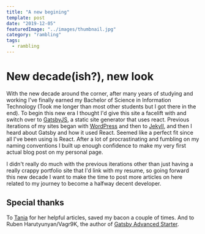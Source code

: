 ```yaml
---
title: "A new begining"
template: post
date: "2019-12-05"
featuredImage: "../images/thumbnail.jpg"
category: "rambling"
tags:
  - rambling
---
```


# New decade(ish?), new look

With the new decade around the corner, after many years of studying and working I've finally earned my Bachelor of Science in Information Technology (Took me longer than most other students but I got there in the end). To begin this new era I thought I'd give this site a facelift with and switch over to [GatsbyJS](https://www.gatsbyjs.org/), a static site generator that uses react. Previous iterations of my sites began with [WordPress](https://github.com/kaz-yamada/beercan) and then to [Jekyll](https://github.com/kaz-yamada/Cold_Sun), and then I heard about Gatsby and how it used React. Seemed like a perfect fit since all I've been using is React. After a lot of procrastinating and fumbling on my naming conventions I built up enough confidence to make my very first actual blog post on my personal page.

I didn't really do much with the previous iterations other than just having a really crappy portfolio site that I'd link with my resume, so going forward this new decade I want to make the time to post more articles on here related to my journey to become a halfway decent developer.

## Special thanks

To [Tania](https://www.taniarascia.com/) for her helpful articles, saved my bacon a couple of times. And to Ruben Harutyunyan/Vagr9K, the author of [Gatsby Advanced Starter](https://github.com/vagr9k/gatsby-advanced-starter/).
